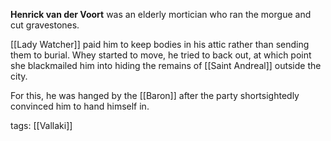 **Henrick van der Voort** was an elderly mortician who ran the morgue and cut gravestones.

[[Lady Watcher]] paid him to keep bodies in his attic rather than sending them to burial. Whey started to move, he tried to back out, at which point she blackmailed him into hiding the remains of [[Saint Andreal]] outside the city.

For this, he was hanged by the [[Baron]] after the party shortsightedly convinced him to hand himself in.

tags: [[Vallaki]]